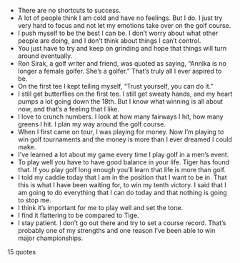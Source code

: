  - There are no shortcuts to success.
 - A lot of people think I am cold and have no feelings. But I do. I just try very hard to focus and not let my emotions take over on the golf course.
 - I push myself to be the best I can be. I don’t worry about what other people are doing, and I don’t think about things I can’t control.
 - You just have to try and keep on grinding and hope that things will turn around eventually.
 - Ron Sirak, a golf writer and friend, was quoted as saying, “Annika is no longer a female golfer. She’s a golfer.” That’s truly all I ever aspired to be.
 - On the first tee I kept telling myself, “Trust yourself, you can do it.”
 - I still get butterflies on the first tee. I still get sweaty hands, and my heart pumps a lot going down the 18th. But I know what winning is all about now, and that’s a feeling that I like.
 - I love to crunch numbers. I look at how many fairways I hit, how many greens I hit. I plan my way around the golf course.
 - When I first came on tour, I was playing for money. Now I’m playing to win golf tournaments and the money is more than I ever dreamed I could make.
 - I’ve learned a lot about my game every time I play golf in a men’s event.
 - To play well you have to have good balance in your life. Tiger has found that. If you play golf long enough you’ll learn that life is more than golf.
 - I told my caddie today that I am in the position that I want to be in. That this is what I have been waiting for, to win my tenth victory. I said that I am going to do everything that I can do today and that nothing is going to stop me.
 - I think it’s important for me to play well and set the tone.
 - I find it flattering to be compared to Tige.
 - I stay patient. I don’t go out there and try to set a course record. That’s probably one of my strengths and one reason I’ve been able to win major championships.

15 quotes